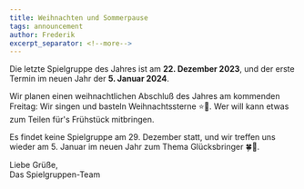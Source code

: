 ```yaml
---
title: Weihnachten und Sommerpause
tags: announcement
author: Frederik
excerpt_separator: <!--more-->
---
```

Die letzte Spielgruppe des Jahres ist am **22. Dezember 2023**, und der erste Termin im neuen Jahr der **5. Januar 2024**.

Wir planen einen weihnachtlichen Abschluß des Jahres am kommenden Freitag: Wir singen und basteln Weihnachtssterne ⭐🎄. Wer will kann etwas zum Teilen für's Frühstück mitbringen.

Es findet keine Spielgruppe am 29. Dezember statt, und wir treffen uns wieder am 5. Januar im neuen Jahr zum Thema Glücksbringer 🍀🐷.
<!--more-->

Liebe Grüße,  
Das Spielgruppen-Team